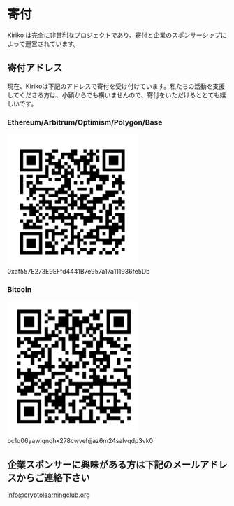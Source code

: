 # 寄付

Kiriko は完全に非営利なプロジェクトであり、寄付と企業のスポンサーシップによって運営されています。

## 寄付アドレス

現在、Kirikoは下記のアドレスで寄付を受け付けています。私たちの活動を支援してくださる方は、小額からでも構いませんので、寄付をいただけるととても嬉しいです。

### Ethereum/Arbitrum/Optimism/Polygon/Base

<img src="../images/qr-ethereum.png" width="300">
0xaf557E273E9EFfd4441B7e957a17a111936fe5Db

### Bitcoin

<img src="../images/qr-bitcoin.png" width="300">
bc1q06yawlqnqhx278cwvehjjaz6m24salvqdp3vk0

## 企業スポンサーに興味がある方は下記のメールアドレスからご連絡下さい

info@cryptolearningclub.org
